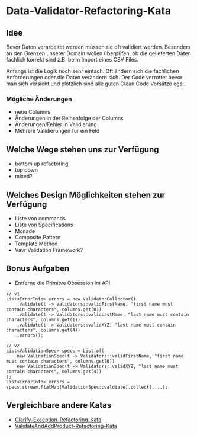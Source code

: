 # Data-Validator-Refactoring-Kata

## Idee
Bevor Daten verarbeitet werden müssen sie oft validiert werden. Besonders an den Grenzen unserer Domain wollen überpüfen, ob die gelieferten Daten fachlich korrekt sind z.B. beim Import eines CSV Files.

Anfangs ist die Logik noch sehr einfach. Oft ändern sich die fachlichen Anforderungen oder die Daten verändern sich. Der Code verrottet bevor man sich versieht und plötzlich sind alle guten Clean Code Vorsätze egal. 

### Mögliche Änderungen
- neue Columns
- Änderungen in der Reihenfolge der Columns
- Änderungen/Fehler in Validierung
- Mehrere Validierungen für ein Feld

## Welche Wege stehen uns zur Verfügung
- bottom up refactoring
- top down
- mixed?

## Welches Design Möglichkeiten stehen zur Verfügung
-  Liste von commands
-  Liste von Specifications
-  Monade
-  Composite Pattern
-  Template Method
-  Vavr Validation Framework?

## Bonus Aufgaben

- Entferne die Primitve Obsession im API


```
// v1
List<ErrorInfo> errors = new ValidatorCollector()
	.validate(t -> Validators::validFirstName, "first name must contain characters", columns.get(0))
	.validate(t -> Validators::validLastName, "last name must contain characters", columns.get(1))
	.validate(t -> Validators::validXYZ, "last name must contain characters", columns.get(4))
	.errors();

// v2
List<ValidationSpec> specs = List.of(
	new ValidationSpec(t -> Validators::validFirstName, "first name must contain characters", columns.get(0))
	new ValidationSpec(t -> Validators::validXYZ, "last name must contain characters", columns.get(4))
);
List<ErrorInfo> errors = specs.stream.flatMap(ValidationSpec::valdiate).collect(....);

```

## Vergleichbare andere Katas
- [Clarify-Exception-Refactoring-Kata](https://github.com/emilybache/Clarify-Exception-Refactoring-Kata)
- [ValidateAndAddProduct-Refactoring-Kata](https://github.com/emilybache/ValidateAndAddProduct-Refactoring-Kata)

